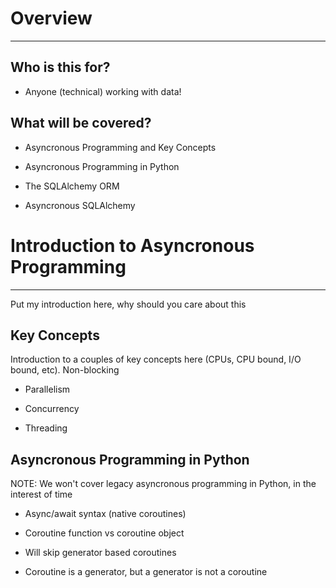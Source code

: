 # Overview

---

## Who is this for?

- Anyone (technical) working with data!

## What will be covered?

- Asyncronous Programming and Key Concepts

- Asyncronous Programming in Python

- The SQLAlchemy ORM

- Asyncronous SQLAlchemy

# Introduction to Asyncronous Programming

---

Put my introduction here, why should you care about this

## Key Concepts

Introduction to a couples of key concepts here (CPUs, CPU bound, I/O bound, etc). Non-blocking

- Parallelism

- Concurrency

- Threading

## Asyncronous Programming in Python

NOTE: We won't cover legacy asyncronous programming in Python, in the interest of time

- Async/await syntax (native coroutines)

- Coroutine function vs coroutine object

- Will skip generator based coroutines

- Coroutine is a generator, but a generator is not a coroutine
